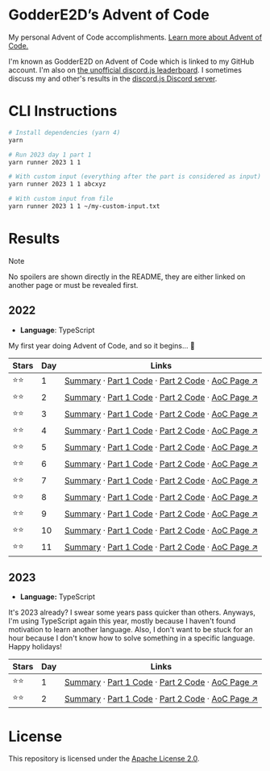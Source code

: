 # GodderE2D’s Advent of Code

My personal Advent of Code accomplishments. [Learn more about Advent of Code.](https://adventofcode.com/about)

I'm known as GodderE2D on Advent of Code which is linked to my GitHub account. I'm also on
[the unofficial discord.js leaderboard](https://adventofcode.com/2022/leaderboard/private/view/419899). I sometimes
discuss my and other's results in the [discord.js Discord server](https://discord.gg/djs).

# CLI Instructions

```sh
# Install dependencies (yarn 4)
yarn

# Run 2023 day 1 part 1
yarn runner 2023 1 1

# With custom input (everything after the part is considered as input)
yarn runner 2023 1 1 abcxyz

# With custom input from file
yarn runner 2023 1 1 ~/my-custom-input.txt
```

# Results

> [!NOTE]  
> No spoilers are shown directly in the README, they are either linked on another page or must be revealed first.

## 2022

- **Language**: TypeScript

My first year doing Advent of Code, and so it begins... 👀

| Stars  | Day | Links                                                                                                                                                                                                                                                                                                                                                            |
| ------ | --- | ---------------------------------------------------------------------------------------------------------------------------------------------------------------------------------------------------------------------------------------------------------------------------------------------------------------------------------------------------------------- |
| ⭐️⭐️ | 1   | [Summary](https://github.com/GodderE2D/advent-of-code/blob/main/results/2022/day-1/summary.md) · [Part 1 Code](https://github.com/GodderE2D/advent-of-code/blob/main/results/2022/day-1/part-1.ts) · [Part 2 Code](https://github.com/GodderE2D/advent-of-code/blob/main/results/2022/day-1/part-2.ts) · [AoC Page ↗︎](https://adventofcode.com/2022/day/1)     |
| ⭐️⭐️ | 2   | [Summary](https://github.com/GodderE2D/advent-of-code/blob/main/results/2022/day-2/summary.md) · [Part 1 Code](https://github.com/GodderE2D/advent-of-code/blob/main/results/2022/day-2/part-1.ts) · [Part 2 Code](https://github.com/GodderE2D/advent-of-code/blob/main/results/2022/day-2/part-2.ts) · [AoC Page ↗︎](https://adventofcode.com/2022/day/2)     |
| ⭐️⭐️ | 3   | [Summary](https://github.com/GodderE2D/advent-of-code/blob/main/results/2022/day-3/summary.md) · [Part 1 Code](https://github.com/GodderE2D/advent-of-code/blob/main/results/2022/day-3/part-1.ts) · [Part 2 Code](https://github.com/GodderE2D/advent-of-code/blob/main/results/2022/day-3/part-2.ts) · [AoC Page ↗︎](https://adventofcode.com/2022/day/3)     |
| ⭐️⭐️ | 4   | [Summary](https://github.com/GodderE2D/advent-of-code/blob/main/results/2022/day-4/summary.md) · [Part 1 Code](https://github.com/GodderE2D/advent-of-code/blob/main/results/2022/day-4/part-1.ts) · [Part 2 Code](https://github.com/GodderE2D/advent-of-code/blob/main/results/2022/day-4/part-2.ts) · [AoC Page ↗︎](https://adventofcode.com/2022/day/4)     |
| ⭐️⭐️ | 5   | [Summary](https://github.com/GodderE2D/advent-of-code/blob/main/results/2022/day-5/summary.md) · [Part 1 Code](https://github.com/GodderE2D/advent-of-code/blob/main/results/2022/day-5/part-1.ts) · [Part 2 Code](https://github.com/GodderE2D/advent-of-code/blob/main/results/2022/day-5/part-2.ts) · [AoC Page ↗︎](https://adventofcode.com/2022/day/5)     |
| ⭐️⭐️ | 6   | [Summary](https://github.com/GodderE2D/advent-of-code/blob/main/results/2022/day-6/summary.md) · [Part 1 Code](https://github.com/GodderE2D/advent-of-code/blob/main/results/2022/day-6/part-1.ts) · [Part 2 Code](https://github.com/GodderE2D/advent-of-code/blob/main/results/2022/day-6/part-2.ts) · [AoC Page ↗︎](https://adventofcode.com/2022/day/6)     |
| ⭐️⭐️ | 7   | [Summary](https://github.com/GodderE2D/advent-of-code/blob/main/results/2022/day-7/summary.md) · [Part 1 Code](https://github.com/GodderE2D/advent-of-code/blob/main/results/2022/day-7/part-1.ts) · [Part 2 Code](https://github.com/GodderE2D/advent-of-code/blob/main/results/2022/day-7/part-2.ts) · [AoC Page ↗︎](https://adventofcode.com/2022/day/7)     |
| ⭐️⭐️ | 8   | [Summary](https://github.com/GodderE2D/advent-of-code/blob/main/results/2022/day-8/summary.md) · [Part 1 Code](https://github.com/GodderE2D/advent-of-code/blob/main/results/2022/day-8/part-1.ts) · [Part 2 Code](https://github.com/GodderE2D/advent-of-code/blob/main/results/2022/day-8/part-2.ts) · [AoC Page ↗︎](https://adventofcode.com/2022/day/8)     |
| ⭐️⭐️ | 9   | [Summary](https://github.com/GodderE2D/advent-of-code/blob/main/results/2022/day-9/summary.md) · [Part 1 Code](https://github.com/GodderE2D/advent-of-code/blob/main/results/2022/day-9/part-1.ts) · [Part 2 Code](https://github.com/GodderE2D/advent-of-code/blob/main/results/2022/day-9/part-2.ts) · [AoC Page ↗︎](https://adventofcode.com/2022/day/9)     |
| ⭐️⭐️ | 10  | [Summary](https://github.com/GodderE2D/advent-of-code/blob/main/results/2022/day-10/summary.md) · [Part 1 Code](https://github.com/GodderE2D/advent-of-code/blob/main/results/2022/day-10/part-1.ts) · [Part 2 Code](https://github.com/GodderE2D/advent-of-code/blob/main/results/2022/day-10/part-2.ts) · [AoC Page ↗︎](https://adventofcode.com/2022/day/10) |
| ⭐️⭐️ | 11  | [Summary](https://github.com/GodderE2D/advent-of-code/blob/main/results/2022/day-11/summary.md) · [Part 1 Code](https://github.com/GodderE2D/advent-of-code/blob/main/results/2022/day-11/part-1.ts) · [Part 2 Code](https://github.com/GodderE2D/advent-of-code/blob/main/results/2022/day-11/part-2.ts) · [AoC Page ↗︎](https://adventofcode.com/2022/day/11) |

## 2023

- **Language:** TypeScript

It's 2023 already? I swear some years pass quicker than others. Anyways, I'm using TypeScript again this year, mostly
because I haven't found motivation to learn another language. Also, I don't want to be stuck for an hour because I don't
know how to solve something in a specific language. Happy holidays!

| Stars  | Day | Links                                                                                                                                                                                                                                                                                                                                                        |
| ------ | --- | ------------------------------------------------------------------------------------------------------------------------------------------------------------------------------------------------------------------------------------------------------------------------------------------------------------------------------------------------------------ |
| ⭐️⭐️ | 1   | [Summary](https://github.com/GodderE2D/advent-of-code/blob/main/results/2023/day-1/summary.md) · [Part 1 Code](https://github.com/GodderE2D/advent-of-code/blob/main/results/2023/day-1/part-1.ts) · [Part 2 Code](https://github.com/GodderE2D/advent-of-code/blob/main/results/2023/day-1/part-2.ts) · [AoC Page ↗︎](https://adventofcode.com/2023/day/1) |
| ⭐️⭐️ | 2   | [Summary](https://github.com/GodderE2D/advent-of-code/blob/main/results/2023/day-2/summary.md) · [Part 1 Code](https://github.com/GodderE2D/advent-of-code/blob/main/results/2023/day-2/part-1.ts) · [Part 2 Code](https://github.com/GodderE2D/advent-of-code/blob/main/results/2023/day-2/part-2.ts) · [AoC Page ↗︎](https://adventofcode.com/2023/day/2) |

# License

This repository is licensed under the
[Apache License 2.0](https://github.com/GodderE2D/advent-of-code/blob/main/LICENSE).

